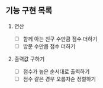 ## 기능 구현 목록

1. 연산

   - [ ] 함께 아는 친구 수만큼 점수 더하기
   - [ ] 방문 수만큼 점수 더하기

2. 출력값 구하기
   - [ ] 점수가 높은 순서대로 출력하기
   - [ ] 점수 같은 경우 오름차순 정렬하기
